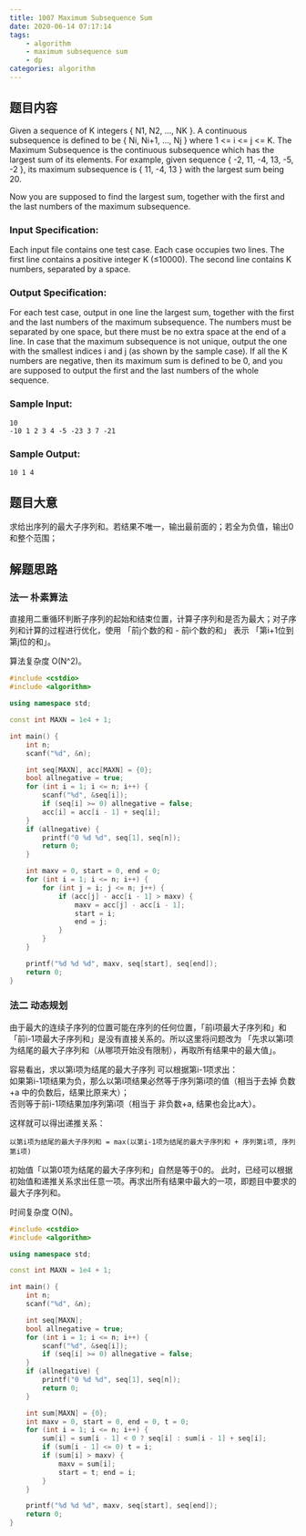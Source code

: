 ```yaml
---
title: 1007 Maximum Subsequence Sum
date: 2020-06-14 07:17:14
tags: 
    - algorithm
    - maximum subsequence sum
    - dp
categories: algorithm
---
```


## 题目内容
Given a sequence of K integers { N1, N2, …, NK }. A continuous subsequence is defined to be { Ni, Ni+1, …, Nj } where 1 <= i <= j <= K. The Maximum Subsequence is the continuous subsequence which has the largest sum of its elements. For example, given sequence { -2, 11, -4, 13, -5, -2 }, its maximum subsequence is { 11, -4, 13 } with the largest sum being 20.

Now you are supposed to find the largest sum, together with the first and the last numbers of the maximum subsequence.

### Input Specification:
Each input file contains one test case. Each case occupies two lines. The first line contains a positive integer K (≤10000). The second line contains K numbers, separated by a space.

### Output Specification:
For each test case, output in one line the largest sum, together with the first and the last numbers of the maximum subsequence. The numbers must be separated by one space, but there must be no extra space at the end of a line. In case that the maximum subsequence is not unique, output the one with the smallest indices i and j (as shown by the sample case). If all the K numbers are negative, then its maximum sum is defined to be 0, and you are supposed to output the first and the last numbers of the whole sequence.

### Sample Input:
``` 
10
-10 1 2 3 4 -5 -23 3 7 -21
```
### Sample Output:
```
10 1 4
```

## 题目大意
求给出序列的最大子序列和。若结果不唯一，输出最前面的；若全为负值，输出0和整个范围；


## 解题思路
### 法一 朴素算法
直接用二重循环判断子序列的起始和结束位置，计算子序列和是否为最大；对子序列和计算的过程进行优化，使用 「前j个数的和 - 前i个数的和」 表示 「第i+1位到第j位的和」。

算法复杂度 O(N^2)。

``` cpp
#include <cstdio>
#include <algorithm>

using namespace std;

const int MAXN = 1e4 + 1;

int main() {
    int n;
    scanf("%d", &n);

    int seq[MAXN], acc[MAXN] = {0};
    bool allnegative = true;
    for (int i = 1; i <= n; i++) {
        scanf("%d", &seq[i]);
        if (seq[i] >= 0) allnegative = false;
        acc[i] = acc[i - 1] + seq[i];
    }
    if (allnegative) {
        printf("0 %d %d", seq[1], seq[n]);
        return 0;
    }

    int maxv = 0, start = 0, end = 0;
    for (int i = 1; i <= n; i++) {
        for (int j = i; j <= n; j++) {
            if (acc[j] - acc[i - 1] > maxv) {
                maxv = acc[j] - acc[i - 1];
                start = i;
                end = j;
            }
        }
    }

    printf("%d %d %d", maxv, seq[start], seq[end]);
    return 0;
}
```

### 法二 动态规划
由于最大的连续子序列的位置可能在序列的任何位置，「前i项最大子序列和」和 「前i-1项最大子序列和」是没有直接关系的。所以这里将问题改为 「先求以第i项为结尾的最大子序列和（从哪项开始没有限制），再取所有结果中的最大值」。

容易看出，求以第i项为结尾的最大子序列 可以根据第i-1项求出：  
如果第i-1项结果为负，那么以第i项结果必然等于序列第i项的值（相当于去掉 负数+a 中的负数后，结果比原来大）；  
否则等于前i-1项结果加序列第i项（相当于 非负数+a, 结果也会比a大）。

这样就可以得出递推关系：
``` 
以第i项为结尾的最大子序列和 = max(以第i-1项为结尾的最大子序列和 + 序列第i项, 序列第i项) 
```
初始值「以第0项为结尾的最大子序列和」自然是等于0的。
此时，已经可以根据初始值和递推关系求出任意一项。再求出所有结果中最大的一项，即题目中要求的最大子序列和。

时间复杂度 O(N)。


``` cpp
#include <cstdio>
#include <algorithm>

using namespace std;

const int MAXN = 1e4 + 1;

int main() {
    int n;
    scanf("%d", &n);

    int seq[MAXN];
    bool allnegative = true;
    for (int i = 1; i <= n; i++) {
        scanf("%d", &seq[i]);
        if (seq[i] >= 0) allnegative = false;
    }
    if (allnegative) {
        printf("0 %d %d", seq[1], seq[n]);
        return 0;
    }

    int sum[MAXN] = {0};
    int maxv = 0, start = 0, end = 0, t = 0;
    for (int i = 1; i <= n; i++) {
        sum[i] = sum[i - 1] < 0 ? seq[i] : sum[i - 1] + seq[i];
        if (sum[i - 1] <= 0) t = i;
        if (sum[i] > maxv) {
            maxv = sum[i];
            start = t; end = i;
        }
    }

    printf("%d %d %d", maxv, seq[start], seq[end]);
    return 0;
}
```
